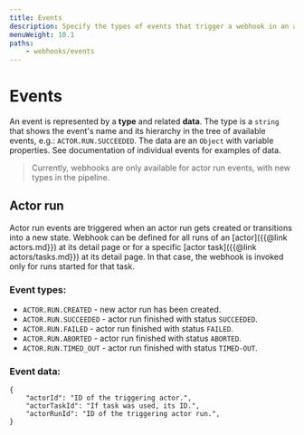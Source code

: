 ```yaml
---
title: Events
description: Specify the types of events that trigger a webhook in an actor or task run. Trigger an action on actor or task run creation, success or failure.
menuWeight: 10.1
paths:
    - webhooks/events
---
```


# [](./webhooks#events)Events

An event is represented by a **type** and related **data**. The type is a `string` that shows the event's name and its hierarchy in the tree of available events, e.g.: `ACTOR.RUN.SUCCEEDED`. The data are an `Object` with variable properties. See documentation of individual events for examples of data.

> Currently, webhooks are only available for actor run events, with new types in the pipeline.

## [](#actor-run)Actor run

Actor run events are triggered when an actor run gets created or transitions into a new state. Webhook can be defined for all runs of an [actor]({{@link actors.md}}) at its detail page or for a specific [actor task]({{@link actors/tasks.md}}) at its detail page. In that case, the webhook is invoked only for runs started for that task.

### Event types:

*   `ACTOR.RUN.CREATED` - new actor run has been created.
*   `ACTOR.RUN.SUCCEEDED` - actor run finished with status `SUCCEEDED`.
*   `ACTOR.RUN.FAILED` - actor run finished with status `FAILED`.
*   `ACTOR.RUN.ABORTED` - actor run finished with status `ABORTED`.
*   `ACTOR.RUN.TIMED_OUT` - actor run finished with status `TIMED-OUT`.

### Event data:

    {
        "actorId": "ID of the triggering actor.",
        "actorTaskId": "If task was used, its ID.",
        "actorRunId": "ID of the triggering actor run.",
    }

